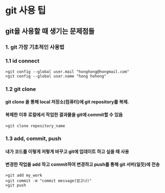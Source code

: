 # git 사용 팁

  ## git을 사용할 때 생기는 문제점들



### 1. git 가장 기초적인 사용법
###   1.1 id connect
    >git config --global user.mail "honghong@hongmail.com"
    >git config --global user.name "hong hohong"

### 1.2 git clone
#### git clone 을 통해 local 저장소(컴퓨터)에 git repository를 복제.
#### 복제한 이후 로컬에서 작업한 결과물을 git에 commit할 수 있음
    >git clone repository_name


### 1.3 add, commit, push
#### 내가 코드를 이렇게 저렇게 바꾸고 git에 업데이트 하고 싶을 때 사용
#### 변경한 작업을 add 하고 commit하여 변경하고 push를 통해 git 서버(일듯)에 전송
    >git add my_work
    >git commit -m "commit message(암고나)"
    >git push
    
